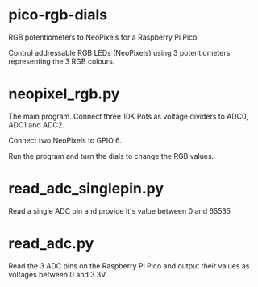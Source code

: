 # pico-rgb-dials
RGB potentiometers to NeoPixels for a Raspberry Pi Pico

Control addressable RGB LEDs (NeoPixels) using 3 potentiometers representing the 3 RGB colours.



# neopixel_rgb.py

The main program. Connect three 10K Pots as voltage dividers to ADC0, ADC1 and ADC2.

Connect two NeoPixels to GPIO 6.

Run the program and turn the dials to change the RGB values.


# read_adc_singlepin.py

Read a single ADC pin and provide it's value between 0 and 65535


# read_adc.py

Read the 3 ADC pins on the Raspberry Pi Pico and output their values as voltages between 0 and 3.3V.